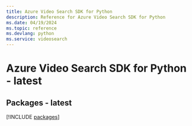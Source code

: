 ```yaml
---
title: Azure Video Search SDK for Python
description: Reference for Azure Video Search SDK for Python
ms.date: 04/19/2024
ms.topic: reference
ms.devlang: python
ms.service: videosearch
---
```

# Azure Video Search SDK for Python - latest
## Packages - latest
[!INCLUDE [packages](video-search-index.md)]